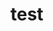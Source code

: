 # test   
     
     
           
          
               
            
       
      
   
     
 
